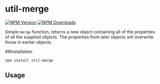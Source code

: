 util-merge
==============

[![NPM Version](http://img.shields.io/npm/v/util-merge.svg?style=flat)](https://www.npmjs.org/package/util-merge)
[![NPM Downloads](https://img.shields.io/npm/dm/util-merge.svg?style=flat)](https://www.npmjs.org/package/util-merge)

Simple `merge` function, returns a new object containing all of the properties of all the supplied objects. The properties from later objects will overwrite those in earlier objects.

##Installation

    npm install util-merge

## Usage

